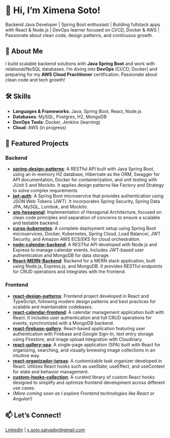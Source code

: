 # 👋 Hi, I’m Ximena Soto!
Backend Java Developer | Spring Boot enthusiast | Building fullstack apps with React & Node.js | DevOps learner focused on CI/CD, Docker & AWS | Passionate about clean code, design patterns, and continuous growth.

## 🚀 About Me
I build scalable backend solutions with **Java Spring Boot** and work with relational/NoSQL databases. I’m diving into **DevOps** (CI/CD, Docker) and preparing for my **AWS Cloud Practitioner** certification. Passionate about clean code and tech growth!

## 🛠️ Skills
- **Languages & Frameworks**: Java, Spring Boot, React, Node.js
- **Databases**: MySQL, Postgres, H2, MongoDB
- **DevOps Tools**: Docker, Jenkins (learning)
- **Cloud**: AWS (in progress)

## 📌 Featured Projects

### Backend
- **[spring-design-patterns](https://github.com/xsoto-developer/spring-design-patterns)**: A RESTful API built with Java Spring Boot, using an in-memory H2 database, Hibernate as the ORM, Swagger for API documentation, Docker for containerization, and unit testing with JUnit 5 and Mockito. It applies design patterns like Factory and Strategy to solve complex requirements.
- **[jwt-auth](https://github.com/xsoto-developer/jwt-auth)**: A Spring Boot microservice that provides authentication using JSON Web Tokens (JWT). It incorporates Spring Security, Spring Data JPA, MySQL, Lombok, and Mockito.
- **[arq-hexagonal](https://github.com/xsoto-developer/arq-hexagonal)**: Implementation of Hexagonal Architecture, focused on clean code principles and separation of concerns to ensure a scalable and testable backend.
- **[curso-kubernetes](https://github.com/xsoto-developer/curso-kubernetes)**: A complete deployment setup using Spring Boot microservices, Docker, Kubernetes, Spring Cloud, Load Balancer, JWT Security, and Amazon AWS ECS/EKS for cloud orchestration.
- **[node-calendar-backend](https://github.com/xsoto-developer/node-calendar-backend-)**: A RESTful API developed with Node.js and Express to manage calendar events. Includes JWT-based user authentication and MongoDB for data storage.
- **[React-MERN-Backend](https://github.com/xsoto-developer/React-MERN-Backend)**: Backend for a MERN stack application, built using Node.js, Express.js, and MongoDB. It provides RESTful endpoints for CRUD operations and integrates with the frontend. 

### Frontend
- **[react-design-patterns](https://github.com/xsoto-developer/react-design-patterns)**: Frontend project developed in React and TypeScript, following modern design patterns and best practices for scalable and maintainable codebases.
- **[react-calendar-frontend](https://github.com/xsoto-developer/react-calendar-frontend)**: A calendar management application built with React. It includes user authentication and full CRUD operations for events, synchronized with a MongoDB backend.
- **[react-firebase-gallery](https://github.com/xsoto-developer/react-firebase-gallery)**: React-based application featuring user authentication with Firebase and Google Sign-In, text entry storage using Firestore, and image upload integration with Cloudinary.
- **[react-gallery-spa](https://github.com/xsoto-developer/react-gallery-spa)**: A single-page application (SPA) built with React for organizing, searching, and visually browsing image collections in an intuitive way.
- **[react-organizador-tareas](https://github.com/xsoto-developer/react-organizador-tareas)**: A customizable task organizer developed in React. Utilizes React hooks such as useState, useEffect, and useContext for state and behavior management.
- **[custom-hooks-collection](https://github.com/xsoto-developer/custom-hooks-collection)**: A curated library of custom React hooks designed to simplify and optimize frontend development across different use cases.
- *(More coming soon as I explore Frontend technologies like React or Angular!)*
  

## 📫 Let’s Connect!
[LinkedIn](https://www.linkedin.com/in/ximena-soto-salvador-90641271/) | x.soto.salvador@gmail.com
